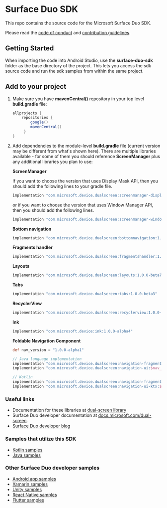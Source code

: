 # Surface Duo SDK

This repo contains the source code for the Microsoft Surface Duo SDK.

Please read the [code of conduct](CODE_OF_CONDUCT.md) and [contribution guidelines](CONTRIBUTING.md).

## Getting Started

When importing the code into Android Studio, use the **surface-duo-sdk** folder as the base directory of the project. This lets you access the sdk source code and run the sdk samples from within the same project.

## Add to your project

1. Make sure you have **mavenCentral()** repository in your top level **build.gradle** file:

    ```gradle
    allprojects {
        repositories {
            google()
            mavenCentral()
         }
    }
    ```

2. Add dependencies to the module-level **build.gradle** file (current version may be different from what's shown here). There are multiple libraries available - for some of them you should reference **ScreenManager** plus any additional libraries you plan to use:

    **ScreenManager**

    If you want to choose the version that uses Display Mask API, then you should add the following lines to your gradle file.

    ```gradle
    implementation "com.microsoft.device.dualscreen:screenmanager-displaymask:1.0.0-beta4"
    ```

    or if you want to choose the version that uses Window Manager API, then you should add the following lines.

    ```gradle
    implementation "com.microsoft.device.dualscreen:screenmanager-windowmanager:1.0.0-beta4"
    ```

    **Bottom navigation**

    ```gradle
    implementation "com.microsoft.device.dualscreen:bottomnavigation:1.0.0-beta3"
    ```

    **Fragments handler**

    ```gradle
    implementation "com.microsoft.device.dualscreen:fragmentshandler:1.0.0-beta4"
    ```

    **Layouts**

    ```gradle
    implementation "com.microsoft.device.dualscreen:layouts:1.0.0-beta7"
    ```

    **Tabs**

    ```gradle
    implementation "com.microsoft.device.dualscreen:tabs:1.0.0-beta3"
    ```

    **RecyclerView**

    ```gradle
    implementation "com.microsoft.device.dualscreen:recyclerview:1.0.0-beta5"
    ```

    **Ink**

    ```gradle
    implementation "com.microsoft.device:ink:1.0.0-alpha4"
    ```

    **Foldable Navigation Component**
    ```gradle
    def nav_version = "1.0.0-alpha1"

    // Java language implementation
    implementation "com.microsoft.device.dualscreen:navigation-fragment:$nav_version"
    implementation "com.microsoft.device.dualscreen:navigation-ui:$nav_version"

    // Kotlin
    implementation "com.microsoft.device.dualscreen:navigation-fragment-ktx:$nav_version"
    implementation "com.microsoft.device.dualscreen:navigation-ui-ktx:$nav_version"
    ```

### Useful links

- Documentation for these libraries at [dual-screen library](https://docs.microsoft.com/dual-screen/android/api-reference/dualscreen-library/)
- Surface Duo developer documentation at [docs.microsoft.com/dual-screen](https://docs.microsoft.com/dual-screen).
- [Surface Duo developer blog](https://devblogs.microsoft.com/surface-duo)

### Samples that utilize this SDK

- [Kotlin samples](https://github.com/microsoft/surface-duo-sdk-samples-kotlin)
- [Java samples](https://github.com/microsoft/surface-duo-sdk-samples)

### Other Surface Duo developer samples

- [Android app samples](https://github.com/microsoft/surface-duo-app-samples)
- [Xamarin samples](https://github.com/microsoft/surface-duo-sdk-xamarin-samples)
- [Unity samples](https://github.com/microsoft/surface-duo-sdk-unity-samples)
- [React Native samples](https://github.com/microsoft/react-native-dualscreen)
- [Flutter samples](https://github.com/microsoft/surface-duo-sdk-samples-flutter)
